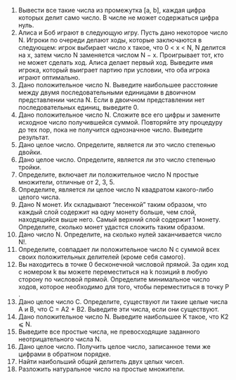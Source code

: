 1. Вывести все такие числа из промежутка [a, b], каждая цифра которых делит само число. В числе не может содержаться цифра нуль.
2. Алиса и Боб играют в следующую игру. Пусть дано некоторое число N. Игроки по очереди делают ходы, которые заключаются в следующем: игрок выбирает число x такое, что 0 < x < N, N делится на x, затем число N заменяется числом N − x. Проигрывает тот, кто не может сделать ход. Алиса делает первый ход. Выведите имя игрока, который выиграет партию при
условии, что оба игрока играют оптимально.
3. Дано положительное число N. Выведите наибольшее расстояние между двумя последовательными единицами в двоичном представлении числа N. Если в двоичном представлении нет последовательных единиц, выведите 0.
4. Дано положительное число N. Сложите все его цифры и замените исходное число получившейся суммой. Повторяйте эту процедуру до тех пор, пока не получится однозначное число. Выведите результат.
5. Дано целое число. Определите, является ли это число степенью двойки.
6. Дано целое число. Определите, является ли это число степенью тройки.
7. Определите, включает ли положительное число N простые множители, отличные от 2, 3, 5.
8. Определите, является ли целое число N квадратом какого-либо целого числа.
9. Дано N монет. Их складывают “лесенкой” таким образом, что каждый слой содержит на одну монету больше, чем слой, находящийся выше него. Самый верхний слой содержит 1 монету. Определите, сколько монет удастся сложить таким образом.
10. Дано число N. Определите, на сколько нулей заканчивается число N!.
11. Определите, совпадает ли положительное число N с суммой всех своих положительных делителей (кроме себя самого).
12. Вы находитесь в точке 0 бесконечной числовой прямой. За один ход с номером k вы можете переместиться на k позиций в любую сторону по числовой прямой. Определите минимальное число ходов, которое необходимо для того, чтобы переместиться в точку P .
13. Дано целое число C. Определите, существуют ли такие целые числа A и B, что C = A2 + B2. Выведите эти числа, если они существуют.
14. Дано положительное число N. Выведите наибольшее K такое, что K2 ⩽ N.
15. Выведите все простые числа, не превосходящие заданного неотрицательного числа N.
16. Дано целое число. Получить целое число, записанное теми же цифрами в обратном порядке.
17. Найти наибольший общий делитель двух целых чисел.
18. Разложить натуральное число на простые множители.

